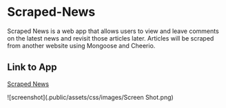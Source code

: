 # Scraped-News

Scraped News is a web app that allows users to view and leave comments on the latest news and revisit those articles later. Articles will be scraped from another website using Mongoose and Cheerio.


## Link to App

[Scraped News](https://peaceful-inlet-61528.herokuapp.com)


![screenshot](.public/assets/css/images/Screen Shot.png)


